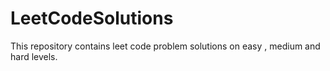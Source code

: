 # LeetCodeSolutions
This repository contains leet code problem solutions on easy , medium and hard levels.
